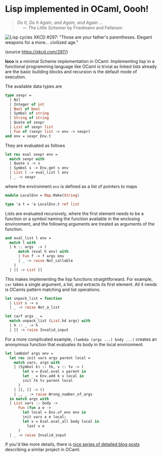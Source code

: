 # Lisp implemented in OCaml, Oooh!

> *Do It, Do It Again, and Again, and Again ...*  
> &emsp; &mdash; *The Little Schemer* by Friedmann and Felleisen

![Lisp cycles XKCD #297: "Those are your father's parentheses. Elegant weapons for a more... civilized age."](https://imgs.xkcd.com/comics/lisp_cycles.png)

(source <https://xkcd.com/297/>)

**loco** is a minimal Scheme implementation in OCaml. Implementing lisp in a functional programming language like OCaml
is trivial as linked lists already are the basic building blocks and recursion is the default mode of execution.

The available data types are

```ocaml
type sexpr =
  | Nil
  | Integer of int
  | Bool of bool
  | Symbol of string
  | String of string
  | Quote of sexpr
  | List of sexpr list
  | Fun of (sexpr list -> env -> sexpr)
and env = sexpr Env.t
```

They are evaluated as follows

```ocaml
let rec eval sexpr env =
  match sexpr with
  | Quote s -> s
  | Symbol s -> Env.get s env
  | List l -> eval_list l env
  | _ -> sexpr
```

where the environment `env` is defined as a list of pointers to maps

```ocaml
module LocalEnv = Map.Make(String)

type 'a t = 'a LocalEnv.t ref list
```

Lists are evaluated recursively, where the first element needs to be a function or a symbol naming the function
available in the enclosing environment, and the following arguments are treated as arguments of the function.

```ocaml
and eval_list l env =
  match l with
  | h :: args  -> (
      match (eval h env) with
      | Fun f -> f args env
      | _ -> raise Not_callable
    )
  | [] -> List []
```

This makes implementing the lisp functions straightforward. For example, `car` takes a single argument, a list, and
extracts its first element. All it needs is OCamls pattern matching and list operations.

```ocaml
let unpack_list = function
  | List s -> s
  | _ -> raise Not_a_list

let carf args _ =
  match unpack_list (List.hd args) with
  | h :: _ -> h
  | [] -> raise Invalid_input
```

For a more complicated example, `(lambda (args ...) body ...)` creates an anonymous function that evaluates its body in the local environment.

```ocaml
let lambdaf args env =
  let rec init vars args parent local =
    match vars, args with
    | (Symbol k) :: tk, v :: tv -> (
        let v = Eval.eval v parent in
        let _ = Env.add k v local in
        init tk tv parent local
      )
    | [], [] -> ()
    | _, _ -> raise Wrong_number_of_args
  in match args with
  | List vars :: body ->
      Fun (fun a e ->
        let local = Env.of_env env in
        init vars a e local;
        let v = Eval.eval_all body local in
          last v e
      )
  | _ -> raise Invalid_input
```

If you'd like more details, there is [nice series of detailed blog posts](https://bernsteinbear.com/blog/lisp/00_fundamentals/)
describing a similar project in OCaml.
